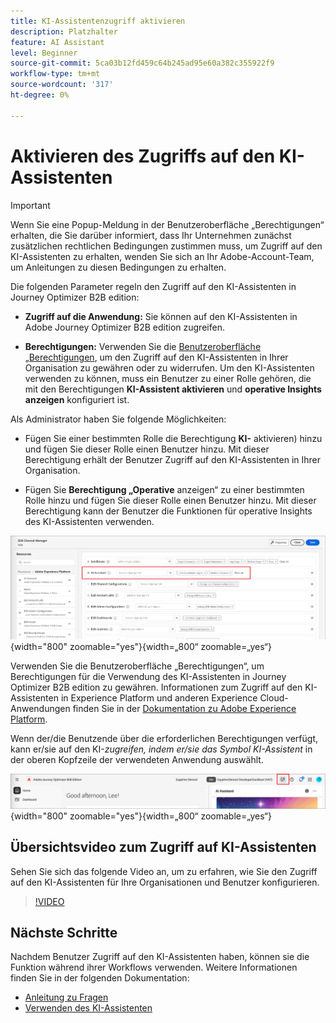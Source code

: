 ```yaml
---
title: KI-Assistentenzugriff aktivieren
description: Platzhalter
feature: AI Assistant
level: Beginner
source-git-commit: 5ca03b12fd459c64b245ad95e60a382c355922f9
workflow-type: tm+mt
source-wordcount: '317'
ht-degree: 0%

---
```


# Aktivieren des Zugriffs auf den KI-Assistenten

>[!IMPORTANT]
>
>Wenn Sie eine Popup-Meldung in der Benutzeroberfläche „Berechtigungen“ erhalten, die Sie darüber informiert, dass Ihr Unternehmen zunächst zusätzlichen rechtlichen Bedingungen zustimmen muss, um Zugriff auf den KI-Assistenten zu erhalten, wenden Sie sich an Ihr Adobe-Account-Team, um Anleitungen zu diesen Bedingungen zu erhalten.

Die folgenden Parameter regeln den Zugriff auf den KI-Assistenten in Journey Optimizer B2B edition:

* **Zugriff auf die Anwendung:** Sie können auf den KI-Assistenten in Adobe Journey Optimizer B2B edition zugreifen.

* **Berechtigungen:** Verwenden Sie die [Benutzeroberfläche „Berechtigungen](https://experienceleague.adobe.com/en/docs/experience-platform/access-control/abac/permissions-ui/permissions), um den Zugriff auf den KI-Assistenten in Ihrer Organisation zu gewähren oder zu widerrufen. Um den KI-Assistenten verwenden zu können, muss ein Benutzer zu einer Rolle gehören, die mit den Berechtigungen **KI-Assistent aktivieren** und **operative Insights anzeigen** konfiguriert ist.

Als Administrator haben Sie folgende Möglichkeiten:

* Fügen Sie einer bestimmten Rolle die Berechtigung **KI-** aktivieren) hinzu und fügen Sie dieser Rolle einen Benutzer hinzu. Mit dieser Berechtigung erhält der Benutzer Zugriff auf den KI-Assistenten in Ihrer Organisation.

* Fügen Sie **Berechtigung „Operative** anzeigen“ zu einer bestimmten Rolle hinzu und fügen Sie dieser Rolle einen Benutzer hinzu. Mit dieser Berechtigung kann der Benutzer die Funktionen für operative Insights des KI-Assistenten verwenden.

![Berechtigungen für KI-Assistenten zuweisen](./assets/ai-assistant-permissions.png){width="800" zoomable="yes"}{width=„800“ zoomable=„yes“}

Verwenden Sie die Benutzeroberfläche „Berechtigungen“, um Berechtigungen für die Verwendung des KI-Assistenten in Journey Optimizer B2B edition zu gewähren. Informationen zum Zugriff auf den KI-Assistenten in Experience Platform und anderen Experience Cloud-Anwendungen finden Sie in der [Dokumentation zu Adobe Experience Platform](https://experienceleague.adobe.com/en/docs/experience-platform/ai-assistant/access).

Wenn der/die Benutzende über die erforderlichen Berechtigungen verfügt, kann er/sie auf den KI-_zugreifen, indem er/sie das Symbol KI-Assistent_ in der oberen Kopfzeile der verwendeten Anwendung auswählt.

![AI Assistant-Symbol in der Kopfzeile der Anwendung](./assets/ai-assistant-icon-header.png){width="800" zoomable="yes"}{width=„800“ zoomable=„yes“}

## Übersichtsvideo zum Zugriff auf KI-Assistenten

Sehen Sie sich das folgende Video an, um zu erfahren, wie Sie den Zugriff auf den KI-Assistenten für Ihre Organisationen und Benutzer konfigurieren.

>[!VIDEO](https://video.tv.adobe.com/v/3436470/?learn=on)

## Nächste Schritte

Nachdem Benutzer Zugriff auf den KI-Assistenten haben, können sie die Funktion während ihrer Workflows verwenden. Weitere Informationen finden Sie in der folgenden Dokumentation:

* [Anleitung zu Fragen](./question-guidance.md)
* [Verwenden des KI-Assistenten](./use-ai-assistant.md)
